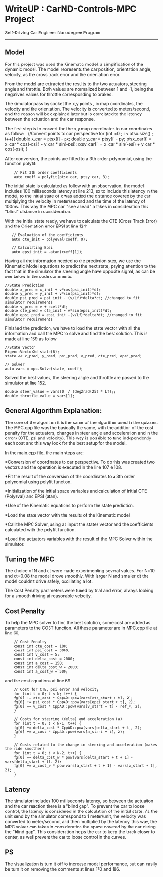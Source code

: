 # WriteUP : CarND-Controls-MPC Project
Self-Driving Car Engineer Nanodegree Program

---

## Model

For this project was used the Kinematic model, a simplification of the dynamic model. The model represents the car position, orientation angle, velocity, as the cross track error and the orientation error.

From the model are extracted the results to the two actuators, steering angle and throttle. Both values are normalized between 1 and -1, being the negatives values for throttle corresponding to brakes.

The simulator pass by socket the x,y points , in map coordinates, the velocity and the orientation. The velocity is converted to meters/second, and the reason will be explained later but is correlated to the latency between the actuation and the car response.

The first step is to convert the the x,y map coordinates to car coordinates as follow:
  
    //Convert points to car perspective
    for (int i=0 ; i < ptsx.size() ; i++){
    double x_car = ptsx[i] - px;
    double y_car = ptsy[i] - py;
    ptsx_car[i] = x_car * cos(-psi ) - y_car * sin(-psi);
    ptsy_car[i] = x_car * sin(-psi) + y_car * cos(-psi);
     }
  

After conversion, the points are fitted to a 3th order polynomial, using the function polyfit:

        // Fit 3th order coefficients
        auto coeff = polyfit(ptsx_car, ptsy_car, 3);

The initial state is calculated as follow with an observation, the model includes 100 milliseconds latency at line 213, so to include this latency in the model, to the initial state of x was added the distance covered by the car multiplying the velocity in meter/second and the time of the latency of 100ms. This way the MPC can "see ahead" a takes in consideration this "blind" distance in consideration.

With the initial state ready, we have to calculate the CTE (Cross Track Error) and the Orientation error EPSI at line 124:

       // Evaluation of the coefficients
       auto cte_init = polyeval(coeff, 0);

       // Calculating Epsi
       auto epsi_init = -atan(coeff[1]);

Having all the information needed to the prediction step, we use the Kinematic Model equations to predict the next state, paying attention to the fact that in the simulator the steering angle have opposite signal, as can be see below in the code comments.

    //State Prediction
    double x_pred = x_init + v*cos(psi_init)*dt;
    double y_pred = y_init + v*sin(psi_init)*dt;
    double psi_pred = psi_init - (v/Lf)*delta*dt; //changed to fit simulator requirements
    double v_pred = v + acell*dt;
    double cte_pred = cte_init + v*sin(epsi_init)*dt;
    double epsi_pred = epsi_init -(v/Lf)*delta*dt; //changed to fit simulator requirements

Finished the prediction, we have to load the state vector with all the information and call the MPC to solve and find the best solution. This is made at line 139 as follow

    //State Vector
    Eigen::VectorXd state(6);
    state << x_pred, y_pred, psi_pred, v_pred, cte_pred, epsi_pred;

    // Solver
    auto vars = mpc.Solve(state, coeff);

Solved the best values, the steering angle and throttle are passed to the simulator at line 152.

    double steer_value = vars[0] / (deg2rad(25) * Lf);;
    double throttle_value = vars[1];

## General Algorithm Explanation: 

The core of the algorithm it is the same of the algorithm used in the quizzes. The MPC.cpp file was the basically the same, with the addition of the cost penalty for the actuators, changes in steer angle and acceleration and in the errors (CTE, psi and velocity). This way is possible to tune independently each cost and this way look for the best setup for the model.

In the main.cpp file, the main steps are:

*Conversion of coordinates to car perspective. To do this was created two vectors and the operation is executed in the line 107 e 108.

*Fit the result of the conversion of the coordinates to a 3th order polynomial using polyfit function.

*Initialization of the initial space variables and calculation of initial CTE (Polyeval)  and EPSI (atan).

*Use of the Kinematic equations to perform the state prediction.

*Load the state vector with the results of the Kinematic model.

*Call the MPC Solver, using as input the states vector and the coefficients calculated with the polyfit function.

*Load the actuators variables with the result of the MPC Solver within the simulator.

## Tuning the MPC

The choice of N and dt were made experimenting several values.  For N=10 and dt=0.08 the model drove smoothly. With larger N and smaller dt the model couldn’t drive safely, oscillating a lot.

The Cost Penalty parameters were tuned by trial and error, always looking for a smooth driving at  reasonable velocity. 

## Cost Penalty

To help the MPC solver to find the best solution, some cost are added as parameters to the COST function. All these parameter are in MPC.cpp file at line 60,

        // Cost Penalty
        const int cte_cost = 100;
        const int psi_cost = 3000;
        const int v_cost = 5;
        const int delta_cost = 2000;
        const int a_cost = 150;
        const int delta_cost_w = 2000;
        const int a_cost_w = 500;

and the cost equations at line 69.

        // Cost for CTE, psi error and velocity
        for (int t = 0; t < N; t++) {
        fg[0] += cte_cost * CppAD::pow(vars[cte_start + t], 2);
        fg[0] += psi_cost * CppAD::pow(vars[epsi_start + t], 2);
        fg[0] += v_cost * CppAD::pow(vars[v_start + t] - ref_v, 2);
        }

        // Costs for steering (delta) and acceleration (a)
        for (int t = 0; t < N-1; t++) {
        fg[0] += delta_cost * CppAD::pow(vars[delta_start + t], 2);
        fg[0] += a_cost * CppAD::pow(vars[a_start + t], 2);
        }

        // Costs related to the change in steering and acceleration (makes the ride smoother)
        for (int t = 0; t < N-2; t++) {
        fg[0] += delta_cost_w * pow(vars[delta_start + t + 1] - vars[delta_start + t], 2);
        fg[0] += a_cost_w * pow(vars[a_start + t + 1] - vars[a_start + t], 2);
        }

## Latency
The simulator includes 100 milliseconds latency, so between the actuation and the car reaction there is a "blind gap". To prevent the car to loose control, the latency is considered in the calculation of the initial state. As the unit send by the simulator correspond to 1 meter/unit, the velocity was converted to meter/second, and then multiplied by the latency, this way, the MPC solver can takes in consideration the space covered by the car during the "blind gap".
This consideration helps the car to keep the track closer to center, as well prevent the car to loose control in the curves.


## PS

The visualization is turn it off to increase model performance, but can easily be turn it on removing the comments at lines 170 and 186.




  
